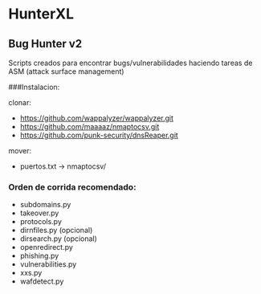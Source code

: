 # HunterXL
## Bug Hunter v2

Scripts creados para encontrar bugs/vulnerabilidades haciendo tareas de ASM (attack surface management)

###Instalacion:

clonar: 
* https://github.com/wappalyzer/wappalyzer.git 
* https://github.com/maaaaz/nmaptocsv.git 
* https://github.com/punk-security/dnsReaper.git

mover: 
* puertos.txt -> nmaptocsv/

### Orden de corrida recomendado:
* subdomains.py
* takeover.py
* protocols.py
* dirnfiles.py (opcional)
* dirsearch.py (opcional)
* openredirect.py
* phishing.py
* vulnerabilities.py
* xxs.py
* wafdetect.py
